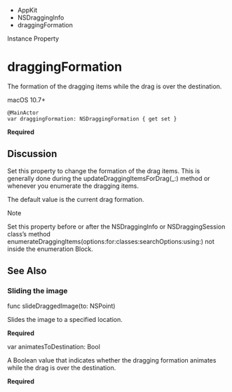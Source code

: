 

- AppKit
- NSDraggingInfo
-  draggingFormation 

Instance Property

# draggingFormation

The formation of the dragging items while the drag is over the destination.

macOS 10.7+

``` source
@MainActor
var draggingFormation: NSDraggingFormation { get set }
```

**Required**

## Discussion

Set this property to change the formation of the drag items. This is generally done during the updateDraggingItemsForDrag(_:) method or whenever you enumerate the dragging items.

The default value is the current drag formation.

Note

Set this property before or after the NSDraggingInfo or NSDraggingSession class’s method enumerateDraggingItems(options:for:classes:searchOptions:using:) not inside the enumeration Block.

## See Also

### Sliding the image

func slideDraggedImage(to: NSPoint)

Slides the image to a specified location.

**Required**

var animatesToDestination: Bool

A Boolean value that indicates whether the dragging formation animates while the drag is over the destination.

**Required**

